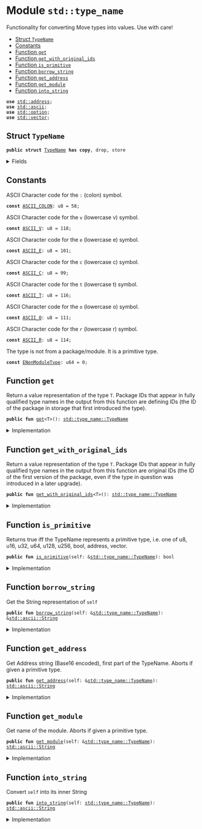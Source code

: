 
<a name="std_type_name"></a>

# Module `std::type_name`

Functionality for converting Move types into values. Use with care!


-  [Struct `TypeName`](#std_type_name_TypeName)
-  [Constants](#@Constants_0)
-  [Function `get`](#std_type_name_get)
-  [Function `get_with_original_ids`](#std_type_name_get_with_original_ids)
-  [Function `is_primitive`](#std_type_name_is_primitive)
-  [Function `borrow_string`](#std_type_name_borrow_string)
-  [Function `get_address`](#std_type_name_get_address)
-  [Function `get_module`](#std_type_name_get_module)
-  [Function `into_string`](#std_type_name_into_string)


<pre><code><b>use</b> <a href="../../dependencies/std/address.md#std_address">std::address</a>;
<b>use</b> <a href="../../dependencies/std/ascii.md#std_ascii">std::ascii</a>;
<b>use</b> <a href="../../dependencies/std/option.md#std_option">std::option</a>;
<b>use</b> <a href="../../dependencies/std/vector.md#std_vector">std::vector</a>;
</code></pre>



<a name="std_type_name_TypeName"></a>

## Struct `TypeName`



<pre><code><b>public</b> <b>struct</b> <a href="../../dependencies/std/type_name.md#std_type_name_TypeName">TypeName</a> <b>has</b> <b>copy</b>, drop, store
</code></pre>



<details>
<summary>Fields</summary>


<dl>
<dt>
<code>name: <a href="../../dependencies/std/ascii.md#std_ascii_String">std::ascii::String</a></code>
</dt>
<dd>
 String representation of the type. All types are represented
 using their source syntax:
 "u8", "u64", "bool", "address", "vector", and so on for primitive types.
 Struct types are represented as fully qualified type names; e.g.
 <code>00000000000000000000000000000001::string::String</code> or
 <code>0000000000000000000000000000000a::module_name1::type_name1&lt;0000000000000000000000000000000a::module_name2::type_name2&lt;u64&gt;&gt;</code>
 Addresses are hex-encoded lowercase values of length ADDRESS_LENGTH (16, 20, or 32 depending on the Move platform)
</dd>
</dl>


</details>

<a name="@Constants_0"></a>

## Constants


<a name="std_type_name_ASCII_COLON"></a>

ASCII Character code for the <code>:</code> (colon) symbol.


<pre><code><b>const</b> <a href="../../dependencies/std/type_name.md#std_type_name_ASCII_COLON">ASCII_COLON</a>: u8 = 58;
</code></pre>



<a name="std_type_name_ASCII_V"></a>

ASCII Character code for the <code>v</code> (lowercase v) symbol.


<pre><code><b>const</b> <a href="../../dependencies/std/type_name.md#std_type_name_ASCII_V">ASCII_V</a>: u8 = 118;
</code></pre>



<a name="std_type_name_ASCII_E"></a>

ASCII Character code for the <code>e</code> (lowercase e) symbol.


<pre><code><b>const</b> <a href="../../dependencies/std/type_name.md#std_type_name_ASCII_E">ASCII_E</a>: u8 = 101;
</code></pre>



<a name="std_type_name_ASCII_C"></a>

ASCII Character code for the <code>c</code> (lowercase c) symbol.


<pre><code><b>const</b> <a href="../../dependencies/std/type_name.md#std_type_name_ASCII_C">ASCII_C</a>: u8 = 99;
</code></pre>



<a name="std_type_name_ASCII_T"></a>

ASCII Character code for the <code>t</code> (lowercase t) symbol.


<pre><code><b>const</b> <a href="../../dependencies/std/type_name.md#std_type_name_ASCII_T">ASCII_T</a>: u8 = 116;
</code></pre>



<a name="std_type_name_ASCII_O"></a>

ASCII Character code for the <code>o</code> (lowercase o) symbol.


<pre><code><b>const</b> <a href="../../dependencies/std/type_name.md#std_type_name_ASCII_O">ASCII_O</a>: u8 = 111;
</code></pre>



<a name="std_type_name_ASCII_R"></a>

ASCII Character code for the <code>r</code> (lowercase r) symbol.


<pre><code><b>const</b> <a href="../../dependencies/std/type_name.md#std_type_name_ASCII_R">ASCII_R</a>: u8 = 114;
</code></pre>



<a name="std_type_name_ENonModuleType"></a>

The type is not from a package/module. It is a primitive type.


<pre><code><b>const</b> <a href="../../dependencies/std/type_name.md#std_type_name_ENonModuleType">ENonModuleType</a>: u64 = 0;
</code></pre>



<a name="std_type_name_get"></a>

## Function `get`

Return a value representation of the type <code>T</code>.  Package IDs
that appear in fully qualified type names in the output from
this function are defining IDs (the ID of the package in
storage that first introduced the type).


<pre><code><b>public</b> <b>fun</b> <a href="../../dependencies/std/type_name.md#std_type_name_get">get</a>&lt;T&gt;(): <a href="../../dependencies/std/type_name.md#std_type_name_TypeName">std::type_name::TypeName</a>
</code></pre>



<details>
<summary>Implementation</summary>


<pre><code><b>public</b> <b>native</b> <b>fun</b> <a href="../../dependencies/std/type_name.md#std_type_name_get">get</a>&lt;T&gt;(): <a href="../../dependencies/std/type_name.md#std_type_name_TypeName">TypeName</a>;
</code></pre>



</details>

<a name="std_type_name_get_with_original_ids"></a>

## Function `get_with_original_ids`

Return a value representation of the type <code>T</code>.  Package IDs
that appear in fully qualified type names in the output from
this function are original IDs (the ID of the first version of
the package, even if the type in question was introduced in a
later upgrade).


<pre><code><b>public</b> <b>fun</b> <a href="../../dependencies/std/type_name.md#std_type_name_get_with_original_ids">get_with_original_ids</a>&lt;T&gt;(): <a href="../../dependencies/std/type_name.md#std_type_name_TypeName">std::type_name::TypeName</a>
</code></pre>



<details>
<summary>Implementation</summary>


<pre><code><b>public</b> <b>native</b> <b>fun</b> <a href="../../dependencies/std/type_name.md#std_type_name_get_with_original_ids">get_with_original_ids</a>&lt;T&gt;(): <a href="../../dependencies/std/type_name.md#std_type_name_TypeName">TypeName</a>;
</code></pre>



</details>

<a name="std_type_name_is_primitive"></a>

## Function `is_primitive`

Returns true iff the TypeName represents a primitive type, i.e. one of
u8, u16, u32, u64, u128, u256, bool, address, vector.


<pre><code><b>public</b> <b>fun</b> <a href="../../dependencies/std/type_name.md#std_type_name_is_primitive">is_primitive</a>(self: &<a href="../../dependencies/std/type_name.md#std_type_name_TypeName">std::type_name::TypeName</a>): bool
</code></pre>



<details>
<summary>Implementation</summary>


<pre><code><b>public</b> <b>fun</b> <a href="../../dependencies/std/type_name.md#std_type_name_is_primitive">is_primitive</a>(self: &<a href="../../dependencies/std/type_name.md#std_type_name_TypeName">TypeName</a>): bool {
    <b>let</b> bytes = self.name.as_bytes();
    bytes == &b"bool" ||
        bytes == &b"u8" ||
        bytes == &b"u16" ||
        bytes == &b"u32" ||
        bytes == &b"u64" ||
        bytes == &b"u128" ||
        bytes == &b"u256" ||
        bytes == &b"<b>address</b>" ||
        (
            bytes.length() &gt;= 6 &&
            bytes[0] == <a href="../../dependencies/std/type_name.md#std_type_name_ASCII_V">ASCII_V</a> &&
            bytes[1] == <a href="../../dependencies/std/type_name.md#std_type_name_ASCII_E">ASCII_E</a> &&
            bytes[2] == <a href="../../dependencies/std/type_name.md#std_type_name_ASCII_C">ASCII_C</a> &&
            bytes[3] == <a href="../../dependencies/std/type_name.md#std_type_name_ASCII_T">ASCII_T</a> &&
            bytes[4] == <a href="../../dependencies/std/type_name.md#std_type_name_ASCII_O">ASCII_O</a> &&
            bytes[5] == <a href="../../dependencies/std/type_name.md#std_type_name_ASCII_R">ASCII_R</a>,
        )
}
</code></pre>



</details>

<a name="std_type_name_borrow_string"></a>

## Function `borrow_string`

Get the String representation of <code>self</code>


<pre><code><b>public</b> <b>fun</b> <a href="../../dependencies/std/type_name.md#std_type_name_borrow_string">borrow_string</a>(self: &<a href="../../dependencies/std/type_name.md#std_type_name_TypeName">std::type_name::TypeName</a>): &<a href="../../dependencies/std/ascii.md#std_ascii_String">std::ascii::String</a>
</code></pre>



<details>
<summary>Implementation</summary>


<pre><code><b>public</b> <b>fun</b> <a href="../../dependencies/std/type_name.md#std_type_name_borrow_string">borrow_string</a>(self: &<a href="../../dependencies/std/type_name.md#std_type_name_TypeName">TypeName</a>): &String {
    &self.name
}
</code></pre>



</details>

<a name="std_type_name_get_address"></a>

## Function `get_address`

Get Address string (Base16 encoded), first part of the TypeName.
Aborts if given a primitive type.


<pre><code><b>public</b> <b>fun</b> <a href="../../dependencies/std/type_name.md#std_type_name_get_address">get_address</a>(self: &<a href="../../dependencies/std/type_name.md#std_type_name_TypeName">std::type_name::TypeName</a>): <a href="../../dependencies/std/ascii.md#std_ascii_String">std::ascii::String</a>
</code></pre>



<details>
<summary>Implementation</summary>


<pre><code><b>public</b> <b>fun</b> <a href="../../dependencies/std/type_name.md#std_type_name_get_address">get_address</a>(self: &<a href="../../dependencies/std/type_name.md#std_type_name_TypeName">TypeName</a>): String {
    <b>assert</b>!(!self.<a href="../../dependencies/std/type_name.md#std_type_name_is_primitive">is_primitive</a>(), <a href="../../dependencies/std/type_name.md#std_type_name_ENonModuleType">ENonModuleType</a>);
    // Base16 (string) representation of an <b>address</b> <b>has</b> 2 symbols per byte.
    <b>let</b> len = address::length() * 2;
    <b>let</b> str_bytes = self.name.as_bytes();
    <b>let</b> <b>mut</b> addr_bytes = vector[];
    <b>let</b> <b>mut</b> i = 0;
    // Read `len` bytes from the type name and push them to addr_bytes.
    <b>while</b> (i &lt; len) {
        addr_bytes.push_back(str_bytes[i]);
        i = i + 1;
    };
    ascii::string(addr_bytes)
}
</code></pre>



</details>

<a name="std_type_name_get_module"></a>

## Function `get_module`

Get name of the module.
Aborts if given a primitive type.


<pre><code><b>public</b> <b>fun</b> <a href="../../dependencies/std/type_name.md#std_type_name_get_module">get_module</a>(self: &<a href="../../dependencies/std/type_name.md#std_type_name_TypeName">std::type_name::TypeName</a>): <a href="../../dependencies/std/ascii.md#std_ascii_String">std::ascii::String</a>
</code></pre>



<details>
<summary>Implementation</summary>


<pre><code><b>public</b> <b>fun</b> <a href="../../dependencies/std/type_name.md#std_type_name_get_module">get_module</a>(self: &<a href="../../dependencies/std/type_name.md#std_type_name_TypeName">TypeName</a>): String {
    <b>assert</b>!(!self.<a href="../../dependencies/std/type_name.md#std_type_name_is_primitive">is_primitive</a>(), <a href="../../dependencies/std/type_name.md#std_type_name_ENonModuleType">ENonModuleType</a>);
    // Starts after <b>address</b> and a double colon: `&lt;addr <b>as</b> HEX&gt;::`
    <b>let</b> <b>mut</b> i = address::length() * 2 + 2;
    <b>let</b> str_bytes = self.name.as_bytes();
    <b>let</b> <b>mut</b> module_name = vector[];
    <b>let</b> colon = <a href="../../dependencies/std/type_name.md#std_type_name_ASCII_COLON">ASCII_COLON</a>;
    <b>loop</b> {
        <b>let</b> char = &str_bytes[i];
        <b>if</b> (char != &colon) {
            module_name.push_back(*char);
            i = i + 1;
        } <b>else</b> {
            <b>break</b>
        }
    };
    ascii::string(module_name)
}
</code></pre>



</details>

<a name="std_type_name_into_string"></a>

## Function `into_string`

Convert <code>self</code> into its inner String


<pre><code><b>public</b> <b>fun</b> <a href="../../dependencies/std/type_name.md#std_type_name_into_string">into_string</a>(self: <a href="../../dependencies/std/type_name.md#std_type_name_TypeName">std::type_name::TypeName</a>): <a href="../../dependencies/std/ascii.md#std_ascii_String">std::ascii::String</a>
</code></pre>



<details>
<summary>Implementation</summary>


<pre><code><b>public</b> <b>fun</b> <a href="../../dependencies/std/type_name.md#std_type_name_into_string">into_string</a>(self: <a href="../../dependencies/std/type_name.md#std_type_name_TypeName">TypeName</a>): String {
    self.name
}
</code></pre>



</details>
